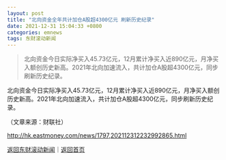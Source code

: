 ```yaml
---
layout: post
title: "北向资金全年共计加仓A股超4300亿元 刷新历史纪录"
date: 2021-12-31 15:04:33 +0800
categories: emnews
tags: 东财滚动新闻
---
```

> 北向资金今日实际净买入45.73亿元，12月累计净买入近890亿元，月净买入额创历史新高。2021年北向加速流入，共计加仓A股超4300亿元，同步刷新历史纪录。

<p>北向资金今日实际净买入45.73亿元，12月累计净买入近890亿元，月净买入额创历史新高。2021年北向加速流入，共计加仓A股超4300亿元，同步刷新历史纪录。</p><p class="em_media">（文章来源：财联社）</p>

<http://hk.eastmoney.com/news/1797,202112312232992865.html>

[返回东财滚动新闻](//finews.withounder.com/emnews/)｜[返回首页](//finews.withounder.com/)